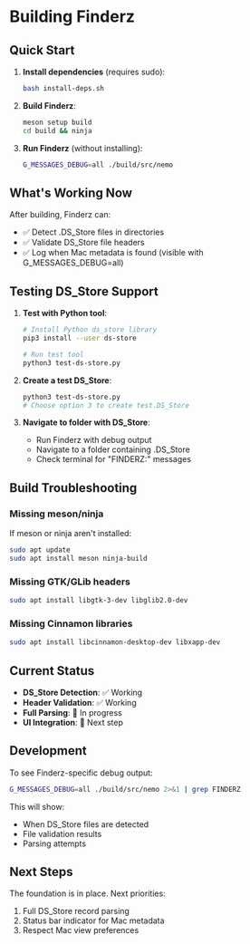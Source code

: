 # Building Finderz

## Quick Start

1. **Install dependencies** (requires sudo):
   ```bash
   bash install-deps.sh
   ```

2. **Build Finderz**:
   ```bash
   meson setup build
   cd build && ninja
   ```

3. **Run Finderz** (without installing):
   ```bash
   G_MESSAGES_DEBUG=all ./build/src/nemo
   ```

## What's Working Now

After building, Finderz can:
- ✅ Detect .DS_Store files in directories
- ✅ Validate DS_Store file headers
- ✅ Log when Mac metadata is found (visible with G_MESSAGES_DEBUG=all)

## Testing DS_Store Support

1. **Test with Python tool**:
   ```bash
   # Install Python ds_store library
   pip3 install --user ds-store
   
   # Run test tool
   python3 test-ds-store.py
   ```

2. **Create a test DS_Store**:
   ```bash
   python3 test-ds-store.py
   # Choose option 3 to create test.DS_Store
   ```

3. **Navigate to folder with DS_Store**:
   - Run Finderz with debug output
   - Navigate to a folder containing .DS_Store
   - Check terminal for "FINDERZ:" messages

## Build Troubleshooting

### Missing meson/ninja

If meson or ninja aren't installed:
```bash
sudo apt update
sudo apt install meson ninja-build
```

### Missing GTK/GLib headers

```bash
sudo apt install libgtk-3-dev libglib2.0-dev
```

### Missing Cinnamon libraries

```bash
sudo apt install libcinnamon-desktop-dev libxapp-dev
```

## Current Status

- **DS_Store Detection**: ✅ Working
- **Header Validation**: ✅ Working  
- **Full Parsing**: 🚧 In progress
- **UI Integration**: 🚧 Next step

## Development

To see Finderz-specific debug output:
```bash
G_MESSAGES_DEBUG=all ./build/src/nemo 2>&1 | grep FINDERZ
```

This will show:
- When DS_Store files are detected
- File validation results
- Parsing attempts

## Next Steps

The foundation is in place. Next priorities:
1. Full DS_Store record parsing
2. Status bar indicator for Mac metadata
3. Respect Mac view preferences